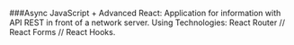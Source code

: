 ###Async JavaScript + Advanced React: 
Application for information with API REST in front of a network server. 
Using Technologies: React Router // React Forms // React Hooks.
